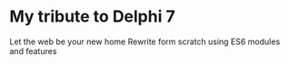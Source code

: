 # My tribute to Delphi 7
Let the web be your new home
Rewrite form scratch using ES6 modules and features

